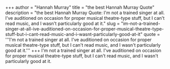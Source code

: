 +++
author = "Hannah Murray"
title = "the best Hannah Murray Quote"
description = "the best Hannah Murray Quote: I'm not a trained singer at all. I've auditioned on occasion for proper musical theatre-type stuff, but I can't read music, and I wasn't particularly good at it."
slug = "im-not-a-trained-singer-at-all-ive-auditioned-on-occasion-for-proper-musical-theatre-type-stuff-but-i-cant-read-music-and-i-wasnt-particularly-good-at-it"
quote = '''I'm not a trained singer at all. I've auditioned on occasion for proper musical theatre-type stuff, but I can't read music, and I wasn't particularly good at it.'''
+++
I'm not a trained singer at all. I've auditioned on occasion for proper musical theatre-type stuff, but I can't read music, and I wasn't particularly good at it.
